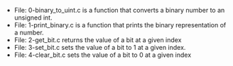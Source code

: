 * File: 0-binary_to_uint.c is a function that converts a binary number to an unsigned int.
* File: 1-print_binary.c is a function that prints the binary representation of a number.
* File: 2-get_bit.c returns the value of a bit at a given index
* File: 3-set_bit.c sets the value of a bit to 1 at a given index.
* File: 4-clear_bit.c sets the value of a bit to 0 at a given index
